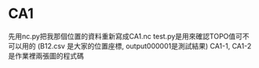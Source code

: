 # CA1
先用nc.py把我那個位置的資料重新寫成CA1.nc
test.py是用來確認TOPO值可不可以用的 (B12.csv 是大家的位置座標, output000001是測試結果)
CA1-1, CA1-2是作業裡兩張圖的程式碼
